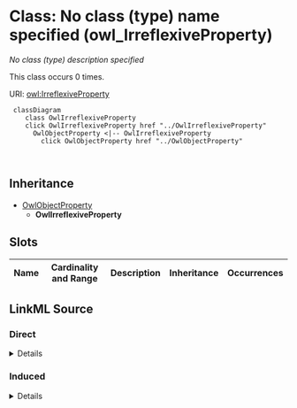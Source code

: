 

# Class: No class (type) name specified (owl_IrreflexiveProperty)


_No class (type) description specified_






This class occurs 0 times.


URI: [owl:IrreflexiveProperty](http://www.w3.org/2002/07/owl#IrreflexiveProperty)






```mermaid
 classDiagram
    class OwlIrreflexiveProperty
    click OwlIrreflexiveProperty href "../OwlIrreflexiveProperty"
      OwlObjectProperty <|-- OwlIrreflexiveProperty
        click OwlObjectProperty href "../OwlObjectProperty"
      
      
```





## Inheritance
* [OwlObjectProperty](../classes/OwlObjectProperty.md)
    * **OwlIrreflexiveProperty**



## Slots

| Name | Cardinality and Range | Description | Inheritance | Occurrences |
| ---  | --- | --- | --- | --- |














## LinkML Source

<!-- TODO: investigate https://stackoverflow.com/questions/37606292/how-to-create-tabbed-code-blocks-in-mkdocs-or-sphinx -->

### Direct

<details>

```yaml
name: owl_IrreflexiveProperty
conforms_to: No schema conformance document specified
annotations:
  count:
    tag: count
    value: 0
description: No class (type) description specified
title: No class (type) name specified
from_schema: hydrology-kg
rank: 1000
is_a: owl_ObjectProperty
class_uri: owl:IrreflexiveProperty

```
</details>

### Induced

<details>

```yaml
name: owl_IrreflexiveProperty
conforms_to: No schema conformance document specified
annotations:
  count:
    tag: count
    value: 0
description: No class (type) description specified
title: No class (type) name specified
from_schema: hydrology-kg
rank: 1000
is_a: owl_ObjectProperty
class_uri: owl:IrreflexiveProperty

```
</details>